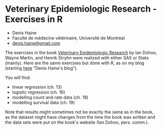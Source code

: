 # Veterinary Epidemiologic Research - Exercises in R

* Denis Haine
* Faculté de médecine vétérinaire, Université de Montréal
* <denis.haine@gmail.com>

The exercises in the book
[Veterinary Epidemiologic Research](http://www.upei.ca/ver/welcome "Veterinary
Epidemiologic Research") by Ian Dohoo, Wayne Martin, and Henrik Stryhn were
realized with either SAS or Stata (mainly). Here are the same exercises but done
with R, as on my blog (starting [here](http://denishaine.wordpress.com/2013/02/)
"Denis Haine's blog").

You will find:
* linear regression (ch. 13)
* logistic regression (ch. 16)
* modelling count and rate data (ch. 18)
* modelling survival data (ch. 19)

Note that results might sometimes not be exactly the same as in the book, as the
dataset might have changes from the time the book was written and the data sets
were put on the book's website (Ian Dohoo, pers. comm.).
